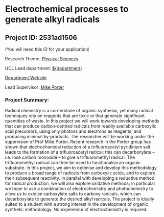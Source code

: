 # Electrochemical processes to generate alkyl radicals

## Project ID: **2531ad1506**
(You will need this ID for your application)

Research Theme: [Physical Sciences](../themes/physical-sciences.md)

UCL Lead department: [${department}](../departments/chemistry.md)

[Department Website](https://www.ucl.ac.uk/chemistry)

Lead Supervisor: [Mike Porter](https://profiles.ucl.ac.uk/8178)

### Project Summary:

Radical chemistry is a cornerstone of organic synthesis, yet many radical techniques rely on reagents that are toxic or that generate significant quantities of waste. In this project we will work towards developing methods that can produce carbon-centred radicals from readily available carboxylic acid precursors, using only photons and electrons as reagents, and producing minimal by-products.
The researcher will be working under the supervision of Prof Mike Porter. Recent research in the Porter group has shown that electrochemical reduction of a trifluoroacetyl pyridinium salt leads to the formation of a trifluoroacetyl radical; this can decarbonylate – i.e. lose carbon monoxide – to give a trifluoromethyl radical. The trifluoromethyl radical can then be used to functionalise an organic substrate. In this project, we aim to optimise and develop this methodology to produce a broad range of radicals from carboxylic acids, and to explore their subsequent reactivity.
In parallel with developing a reductive method for radical production, we will also explore oxidative methods; in particular we hope to use a combination of electrochemistry and photochemistry to allow us to oxidise carboxylate salts to carboxy radicals, which can decarboxylate to generate the desired alkyl radicals.
The project is ideally suited to a student with a strong interest in the development of organic synthetic methodology. No experience of electrochemistry is required.
